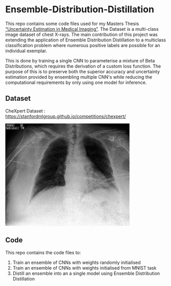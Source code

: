 # Ensemble-Distribution-Distillation
This repo contains some code files used for my Masters Thesis [“Uncertainty Estimation in Medical Imaging”](Dissertation.pdf). The Dataset is a multi-class image dataset of chest X-rays. The main contribution of this project was extending the application of Ensemble Distribution Distillation to a multiclass classification problem where numerous positive labels are possible for an individual exemplar.

This is done by training a single CNN to parameterise a mixture of Beta Distributions, which requires the derivation of a custom loss function. The purpose of this is to preserve both the superior accuracy and uncertainty estimation provided by ensembling multiple CNN's while reducing the computational requirements by only using one model for inference.

## Dataset
CheXpert Dataset : https://stanfordmlgroup.github.io/competitions/chexpert/

![alt text](example_input.jpg)

## Code
This repo contains the code files to:
1) Train an ensemble of CNNs with weights randomly initialised
2) Train an ensemble of CNNs with weights initialised from MNIST task
3) Distill an ensemble into an a single model using Ensemble Distribution Distillation

